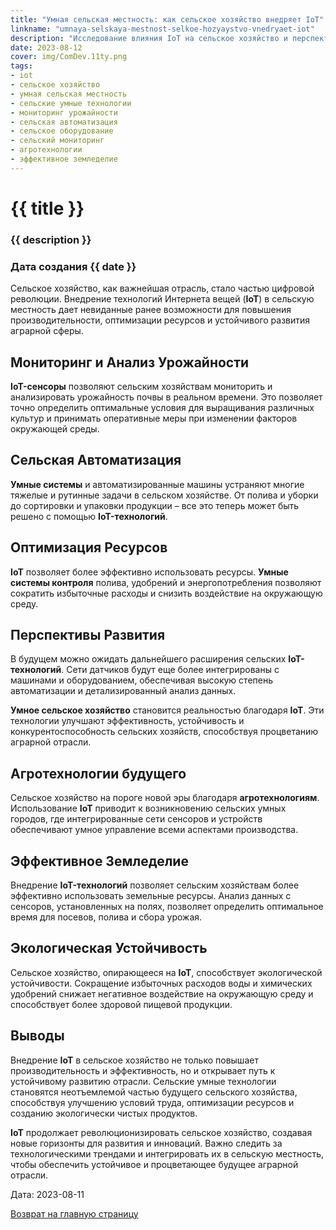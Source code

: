 ```yaml
---
title: "Умная сельская местность: как сельское хозяйство внедряет IoT"
linkname: "umnaya-selskaya-mestnost-selkoe-hozyaystvo-vnedryaet-iot"
description: "Исследование влияния IoT на сельское хозяйство и перспективы умной сельской местности."
date: 2023-08-12
cover: img/ComDev.11ty.png
tags: 
- iot
- сельское хозяйство
- умная сельская местность
- сельские умные технологии
- мониторинг урожайности
- сельская автоматизация
- сельское оборудование
- сельский мониторинг
- агротехнологии
- эффективное земледелие
---
```


# {{ title }}
### {{ description }}
### Дата создания {{ date }}

Сельское хозяйство, как важнейшая отрасль, стало частью цифровой революции. Внедрение технологий Интернета вещей (**IoT**) в сельскую местность дает невиданные ранее возможности для повышения производительности, оптимизации ресурсов и устойчивого развития аграрной сферы.

## Мониторинг и Анализ Урожайности

**IoT-сенсоры** позволяют сельским хозяйствам мониторить и анализировать урожайность почвы в реальном времени. Это позволяет точно определить оптимальные условия для выращивания различных культур и принимать оперативные меры при изменении факторов окружающей среды.

## Сельская Автоматизация

**Умные системы** и автоматизированные машины устраняют многие тяжелые и рутинные задачи в сельском хозяйстве. От полива и уборки до сортировки и упаковки продукции – все это теперь может быть решено с помощью **IoT-технологий**.

## Оптимизация Ресурсов

**IoT** позволяет более эффективно использовать ресурсы. **Умные системы контроля** полива, удобрений и энергопотребления позволяют сократить избыточные расходы и снизить воздействие на окружающую среду.

## Перспективы Развития

В будущем можно ожидать дальнейшего расширения сельских **IoT-технологий**. Сети датчиков будут еще более интегрированы с машинами и оборудованием, обеспечивая высокую степень автоматизации и детализированный анализ данных.

**Умное сельское хозяйство** становится реальностью благодаря **IoT**. Эти технологии улучшают эффективность, устойчивость и конкурентоспособность сельских хозяйств, способствуя процветанию аграрной отрасли.

## Агротехнологии будущего

Сельское хозяйство на пороге новой эры благодаря **агротехнологиям**. Использование **IoT** приводит к возникновению сельских умных городов, где интегрированные сети сенсоров и устройств обеспечивают умное управление всеми аспектами производства.

## Эффективное Земледелие

Внедрение **IoT-технологий** позволяет сельским хозяйствам более эффективно использовать земельные ресурсы. Анализ данных с сенсоров, установленных на полях, позволяет определить оптимальное время для посевов, полива и сбора урожая.

## Экологическая Устойчивость

Сельское хозяйство, опирающееся на **IoT**, способствует экологической устойчивости. Сокращение избыточных расходов воды и химических удобрений снижает негативное воздействие на окружающую среду и способствует более здоровой пищевой продукции.

## Выводы

Внедрение **IoT** в сельское хозяйство не только повышает производительность и эффективность, но и открывает путь к устойчивому развитию отрасли. Сельские умные технологии становятся неотъемлемой частью будущего сельского хозяйства, способствуя улучшению условий труда, оптимизации ресурсов и созданию экологически чистых продуктов.

**IoT** продолжает революционизировать сельское хозяйство, создавая новые горизонты для развития и инноваций. Важно следить за технологическими трендами и интегрировать их в сельскую местность, чтобы обеспечить устойчивое и процветающее будущее аграрной отрасли.

Дата: 2023-08-11

[Возврат на главную страницу](/)